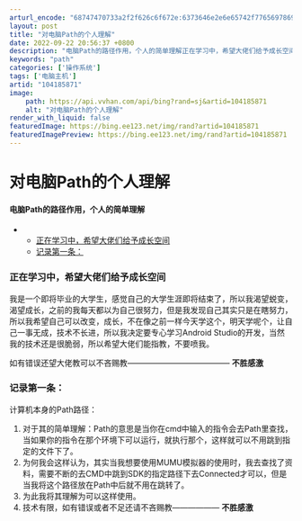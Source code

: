 ```yaml
---
arturl_encode: "68747470733a2f2f626c6f672e:6373646e2e6e65742f77656978696e5f34363237323036312f:61727469636c652f64657461696c732f313034313835383731"
layout: post
title: "对电脑Path的个人理解"
date: 2022-09-22 20:56:37 +0800
description: "电脑Path的路径作用，个人的简单理解正在学习中，希望大佬们给予成长空间记录第一条：正在学习中，希望"
keywords: "path"
categories: ['操作系统']
tags: ['电脑主机']
artid: "104185871"
image:
    path: https://api.vvhan.com/api/bing?rand=sj&artid=104185871
    alt: "对电脑Path的个人理解"
render_with_liquid: false
featuredImage: https://bing.ee123.net/img/rand?artid=104185871
featuredImagePreview: https://bing.ee123.net/img/rand?artid=104185871
---
```


# 对电脑Path的个人理解

#### 电脑Path的路径作用，个人的简单理解

* + [正在学习中，希望大佬们给予成长空间](#_1)
  + [记录第一条：](#_4)

### 正在学习中，希望大佬们给予成长空间

我是一个即将毕业的大学生，感觉自己的大学生涯即将结束了，所以我渴望蜕变，渴望成长，之前的我每天都以为自己很努力，但是我发现自己其实只是在瞎努力，所以我希望自己可以改变，成长，不在像之前一样今天学这个，明天学呢个，让自己一事无成，技术不长进，所以我决定要专心学习Android Studio的开发，当然我的技术还是很脆弱，所以希望大佬们能指教，不要喷我。
  
如有错误还望大佬教可以不吝赐教—————————————
**不胜感激**

### 记录第一条：

计算机本身的Path路径：

1. 对于其的简单理解：Path的意思是当你在cmd中输入的指令会去Path里查找，当如果你的指令在那个环境下可以运行，就执行那个，这样就可以不用跳到指定的文件下了。
2. 为何我会这样认为，其实当我想要使用MUMU模拟器的使用时，我去查找了资料，需要不断的去CMD中跳到SDK的指定路径下去Connected才可以，但是当我将这个路径放在Path中后就不用在跳转了。
3. 为此我将其理解为可以这样使用。
4. 技术有限，如有错误或者不足还请不吝赐教——————
   **不胜感激**